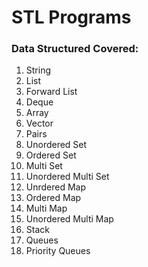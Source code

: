 # STL Programs
### Data Structured Covered:
1. String
2. List
3. Forward List
4. Deque
5. Array
6. Vector
7. Pairs
8. Unordered Set
9. Ordered Set
10. Multi Set
11. Unordered Multi Set
12. Unrdered Map
13. Ordered Map
10. Multi Map
11. Unordered Multi Map
14. Stack
9. Queues
10. Priority Queues
